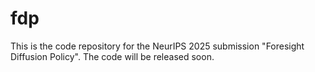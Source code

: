 # fdp

This is the code repository for the NeurIPS 2025 submission "Foresight Diffusion Policy". The code will be released soon.
